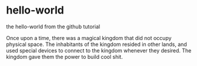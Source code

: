 # hello-world
the hello-world from the github tutorial

Once upon a time, there was a magical kingdom that did not occupy physical space. 
The inhabitants of the kingdom resided in other lands, and used special devices to connect to the kingdom whenever they desired.
The kingdom gave them the power to build cool shit.
